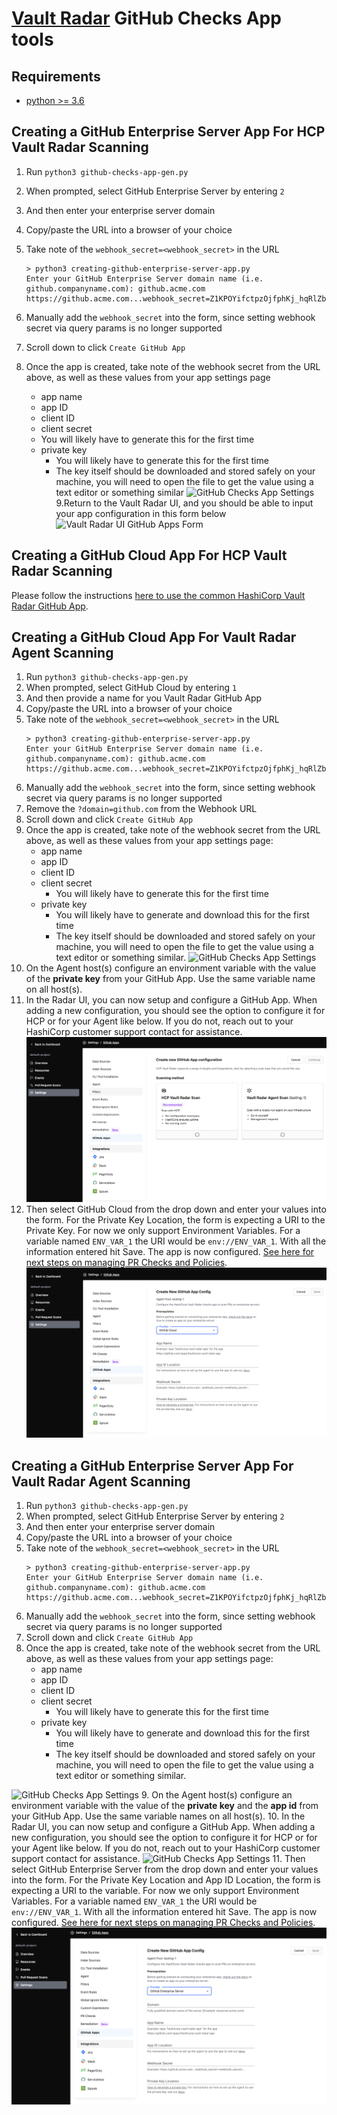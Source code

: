 # [Vault Radar](https://developer.hashicorp.com/hcp/docs/vault-radar) GitHub Checks App tools

## Requirements
- [python >= 3.6](https://www.python.org/downloads/)

## Creating a GitHub Enterprise Server App For **HCP Vault Radar** Scanning
1. Run `python3 github-checks-app-gen.py`
2. When prompted, select GitHub Enterprise Server by entering `2`
3. And then enter your enterprise server domain
4. Copy/paste the URL into a browser of your choice
5. Take note of the `webhook_secret=<webhook_secret>` in the URL
    ```
    > python3 creating-github-enterprise-server-app.py
    Enter your GitHub Enterprise Server domain name (i.e. github.companyname.com): github.acme.com
    https://github.acme.com...webhook_secret=Z1KPOYifctpzOjfphKj_hqRlZbrDOBG9AU7hgj7iPrk...
    ```
6. Manually add the `webhook_secret` into the form, since setting webhook secret via query params is no longer supported 
7. Scroll down to click `Create GitHub App`
   
8. Once the app is created, take note of the webhook secret from the URL above, as well as these values from your app settings page
    * app name
    * app ID
    * client ID
    * client secret
     * You will likely have to generate this for the first time
    * private key
      * You will likely have to generate this for the first time
      * The key itself should be downloaded and stored safely on your machine, you will need to open the file to get the value using a text editor or something similar
  ![GitHub Checks App Settings](github-checks-app-settings.png)
9.Return to the Vault Radar UI, and you should be able to input your app configuration in this form below
 ![Vault Radar UI GitHub Apps Form](vault-radar-ui-github-apps-form.png)

## Creating a GitHub Cloud App For **HCP Vault Radar** Scanning
Please follow the instructions [here to use the common HashiCorp Vault Radar GitHub App](https://developer.hashicorp.com/hcp/docs/vault-radar/manage/create-pull-request-check-policies#github-cloud).

## Creating a GitHub Cloud App For **Vault Radar Agent** Scanning

1. Run `python3 github-checks-app-gen.py`
2. When prompted, select GitHub Cloud by entering `1`
2. And then provide a name for you Vault Radar GitHub App
3. Copy/paste the URL into a browser of your choice
4. Take note of the `webhook_secret=<webhook_secret>` in the URL
    ```
    > python3 creating-github-enterprise-server-app.py
    Enter your GitHub Enterprise Server domain name (i.e. github.companyname.com): github.acme.com
    https://github.acme.com...webhook_secret=Z1KPOYifctpzOjfphKj_hqRlZbrDOBG9AU7hgj7iPrk...
    ```
5. Manually add the `webhook_secret` into the form, since setting webhook secret via query params is no longer supported
6. Remove the `?domain=github.com` from the Webhook URL
7. Scroll down and click `Create GitHub App`
8. Once the app is created, take note of the webhook secret from the URL above, as well as these values from your app settings page:
    * app name
    * app ID
    * client ID
    * client secret
      * You will likely have to generate this for the first time
    * private key
      * You will likely have to generate and download this for the first time
      * The key itself should be downloaded and stored safely on your machine, you will need to open the file to get the value using a text editor or something similar.
  ![GitHub Checks App Settings](github-checks-app-settings.png)
9. On the Agent host(s) configure an environment variable with the value of the **private key** from your GitHub App. Use the same variable name on all host(s).
10. In the Radar UI, you can now setup and configure a GitHub App. When adding a new configuration, you should see the option to configure it for HCP or for your Agent like below. If you do not, reach out to your HashiCorp customer support contact for assistance.
 ![GitHub Checks App Selection](github-checks-app-config-selection.png)
1.  Then select GitHub Cloud from the drop down and enter your values into the form. For the Private Key Location, the form is expecting a URI to the Private Key. For now we only support Environment Variables. For a variable named `ENV_VAR_1` the URI would be `env://ENV_VAR_1`. With all the information entered hit Save. The app is now configured. [See here for next steps on managing PR Checks and Policies](https://developer.hashicorp.com/hcp/docs/vault-radar/manage/create-pull-request-check-policies#configure-repositories).
 ![GitHub Checks App Settings](github-checks-app-settings-agent-cloud.png)

## Creating a GitHub Enterprise Server App For **Vault Radar Agent** Scanning

1. Run `python3 github-checks-app-gen.py`
2. When prompted, select GitHub Enterprise Server by entering `2`
3. And then enter your enterprise server domain
4. Copy/paste the URL into a browser of your choice
5. Take note of the `webhook_secret=<webhook_secret>` in the URL
    ```
    > python3 creating-github-enterprise-server-app.py
    Enter your GitHub Enterprise Server domain name (i.e. github.companyname.com): github.acme.com
    https://github.acme.com...webhook_secret=Z1KPOYifctpzOjfphKj_hqRlZbrDOBG9AU7hgj7iPrk...
    ```
6. Manually add the `webhook_secret` into the form, since setting webhook secret via query params is no longer supported
7. Scroll down and click `Create GitHub App`
8. Once the app is created, take note of the webhook secret from the URL above, as well as these values from your app settings page:
    * app name
    * app ID
    * client ID
    * client secret
      * You will likely have to generate this for the first time
    * private key
      * You will likely have to generate and download this for the first time
      * The key itself should be downloaded and stored safely on your machine, you will need to open the file to get the value using a text editor or something similar.

 ![GitHub Checks App Settings](github-checks-app-settings.png)
9. On the Agent host(s) configure an environment variable with the value of the **private key** and the **app id** from your GitHub App. Use the same variable names on all host(s).
10. In the Radar UI, you can now setup and configure a GitHub App. When adding a new configuration, you should see the option to configure it for HCP or for your Agent like below. If you do not, reach out to your HashiCorp customer support contact for assistance.
  ![GitHub Checks App Settings](github-checks-app-settings.png)
11.  Then select GitHub Enterprise Server from the drop down and enter your values into the form. For the Private Key Location and App ID Location, the form is expecting a URI to the variable. For now we only support Environment Variables. For a variable named `ENV_VAR_1` the URI would be `env://ENV_VAR_1`. With all the information entered hit Save. The app is now configured. [See here for next steps on managing PR Checks and Policies](https://developer.hashicorp.com/hcp/docs/vault-radar/manage/create-pull-request-check-policies#configure-repositories).
 ![GitHub Checks App Settings](github-checks-app-settings-agent-enterprise.png)
